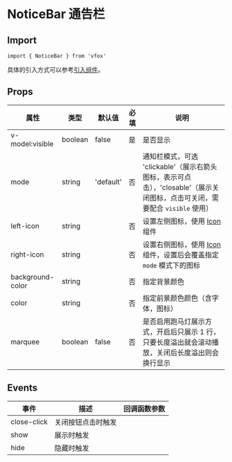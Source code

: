 # NoticeBar 通告栏

## Import

```
import { NoticeBar } from 'vfox'
```

具体的引入方式可以参考[引入组件](../index.md#引入组件)。

## Props

| 属性             | 类型    | 默认值    | 必填 | 说明                                                                                                                        |
| ---------------- | ------- | --------- | ---- | --------------------------------------------------------------------------------------------------------------------------- |
| v-model:visible  | boolean | false     | 是   | 是否显示                                                                                                                    |
| mode             | string  | 'default' | 否   | 通知栏模式，可选 'clickable'（展示右箭头图标，表示可点击），'closable'（展示关闭图标，点击可关闭，需要配合 `visible` 使用） |
| left-icon        | string  |           | 否   | 设置左侧图标，使用 [Icon](./Icon.md) 组件                                                                                   |
| right-icon       | string  |           | 否   | 设置右侧图标，使用 [Icon](./Icon.md) 组件，设置后会覆盖指定 `mode` 模式下的图标                                             |
| background-color | string  |           | 否   | 指定背景颜色                                                                                                                |
| color            | string  |           | 否   | 指定前景颜色颜色（含字体，图标）                                                                                            |
| marquee          | boolean | false     | 否   | 是否启用跑马灯展示方式，开启后只展示 1 行，只要长度溢出就会滚动播放，关闭后长度溢出则会换行显示                             |

## Events

| 事件        | 描述               | 回调函数参数 |
| ----------- | ------------------ | ------------ |
| close-click | 关闭按钮点击时触发 |              |
| show        | 展示时触发         |              |
| hide        | 隐藏时触发         |              |
